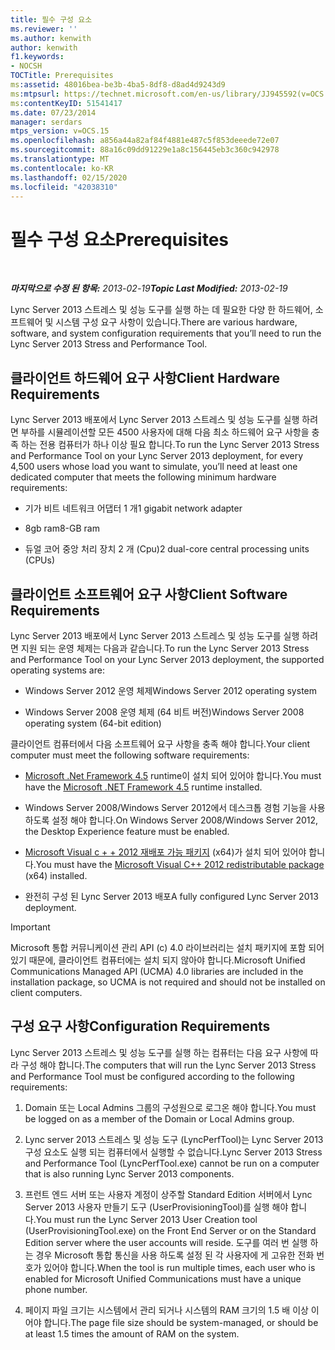 ```yaml
---
title: 필수 구성 요소
ms.reviewer: ''
ms.author: kenwith
author: kenwith
f1.keywords:
- NOCSH
TOCTitle: Prerequisites
ms:assetid: 48016bea-be3b-4ba5-8df8-d8ad4d9243d9
ms:mtpsurl: https://technet.microsoft.com/en-us/library/JJ945592(v=OCS.15)
ms:contentKeyID: 51541417
ms.date: 07/23/2014
manager: serdars
mtps_version: v=OCS.15
ms.openlocfilehash: a856a44a82af84f4881e487c5f853deeede72e07
ms.sourcegitcommit: 88a16c09dd91229e1a8c156445eb3c360c942978
ms.translationtype: MT
ms.contentlocale: ko-KR
ms.lasthandoff: 02/15/2020
ms.locfileid: "42038310"
---
```

<div data-xmlns="http://www.w3.org/1999/xhtml">

<div class="topic" data-xmlns="http://www.w3.org/1999/xhtml" data-msxsl="urn:schemas-microsoft-com:xslt" data-cs="http://msdn.microsoft.com/">

<div data-asp="http://msdn2.microsoft.com/asp">

# <a name="prerequisites"></a><span data-ttu-id="89bea-102">필수 구성 요소</span><span class="sxs-lookup"><span data-stu-id="89bea-102">Prerequisites</span></span>

</div>

<div id="mainSection">

<div id="mainBody">

<span> </span>

<span data-ttu-id="89bea-103">_**마지막으로 수정 된 항목:** 2013-02-19_</span><span class="sxs-lookup"><span data-stu-id="89bea-103">_**Topic Last Modified:** 2013-02-19_</span></span>

<span data-ttu-id="89bea-104">Lync Server 2013 스트레스 및 성능 도구를 실행 하는 데 필요한 다양 한 하드웨어, 소프트웨어 및 시스템 구성 요구 사항이 있습니다.</span><span class="sxs-lookup"><span data-stu-id="89bea-104">There are various hardware, software, and system configuration requirements that you’ll need to run the Lync Server 2013 Stress and Performance Tool.</span></span>

<div>

## <a name="client-hardware-requirements"></a><span data-ttu-id="89bea-105">클라이언트 하드웨어 요구 사항</span><span class="sxs-lookup"><span data-stu-id="89bea-105">Client Hardware Requirements</span></span>

<span data-ttu-id="89bea-106">Lync Server 2013 배포에서 Lync Server 2013 스트레스 및 성능 도구를 실행 하려면 부하를 시뮬레이션할 모든 4500 사용자에 대해 다음 최소 하드웨어 요구 사항을 충족 하는 전용 컴퓨터가 하나 이상 필요 합니다.</span><span class="sxs-lookup"><span data-stu-id="89bea-106">To run the Lync Server 2013 Stress and Performance Tool on your Lync Server 2013 deployment, for every 4,500 users whose load you want to simulate, you’ll need at least one dedicated computer that meets the following minimum hardware requirements:</span></span>

  - <span data-ttu-id="89bea-107">기가 비트 네트워크 어댑터 1 개</span><span class="sxs-lookup"><span data-stu-id="89bea-107">1 gigabit network adapter</span></span>

  - <span data-ttu-id="89bea-108">8gb ram</span><span class="sxs-lookup"><span data-stu-id="89bea-108">8-GB ram</span></span>

  - <span data-ttu-id="89bea-109">듀얼 코어 중앙 처리 장치 2 개 (Cpu)</span><span class="sxs-lookup"><span data-stu-id="89bea-109">2 dual-core central processing units (CPUs)</span></span>

</div>

<div>

## <a name="client-software-requirements"></a><span data-ttu-id="89bea-110">클라이언트 소프트웨어 요구 사항</span><span class="sxs-lookup"><span data-stu-id="89bea-110">Client Software Requirements</span></span>

<span data-ttu-id="89bea-111">Lync Server 2013 배포에서 Lync Server 2013 스트레스 및 성능 도구를 실행 하려면 지원 되는 운영 체제는 다음과 같습니다.</span><span class="sxs-lookup"><span data-stu-id="89bea-111">To run the Lync Server 2013 Stress and Performance Tool on your Lync Server 2013 deployment, the supported operating systems are:</span></span>

  - <span data-ttu-id="89bea-112">Windows Server 2012 운영 체제</span><span class="sxs-lookup"><span data-stu-id="89bea-112">Windows Server 2012 operating system</span></span>

  - <span data-ttu-id="89bea-113">Windows Server 2008 운영 체제 (64 비트 버전)</span><span class="sxs-lookup"><span data-stu-id="89bea-113">Windows Server 2008 operating system (64-bit edition)</span></span>

<span data-ttu-id="89bea-114">클라이언트 컴퓨터에서 다음 소프트웨어 요구 사항을 충족 해야 합니다.</span><span class="sxs-lookup"><span data-stu-id="89bea-114">Your client computer must meet the following software requirements:</span></span>

  - <span data-ttu-id="89bea-115">[Microsoft .Net Framework 4.5](http://go.microsoft.com/fwlink/?linkid=143212) runtime이 설치 되어 있어야 합니다.</span><span class="sxs-lookup"><span data-stu-id="89bea-115">You must have the [Microsoft .NET Framework 4.5](http://go.microsoft.com/fwlink/?linkid=143212) runtime installed.</span></span>

  - <span data-ttu-id="89bea-116">Windows Server 2008/Windows Server 2012에서 데스크톱 경험 기능을 사용 하도록 설정 해야 합니다.</span><span class="sxs-lookup"><span data-stu-id="89bea-116">On Windows Server 2008/Windows Server 2012, the Desktop Experience feature must be enabled.</span></span>

  - <span data-ttu-id="89bea-117">[Microsoft Visual c + + 2012 재배포 가능 패키지](http://go.microsoft.com/fwlink/?linkid=143216) (x64)가 설치 되어 있어야 합니다.</span><span class="sxs-lookup"><span data-stu-id="89bea-117">You must have the [Microsoft Visual C++ 2012 redistributable package](http://go.microsoft.com/fwlink/?linkid=143216) (x64) installed.</span></span>

  - <span data-ttu-id="89bea-118">완전히 구성 된 Lync Server 2013 배포</span><span class="sxs-lookup"><span data-stu-id="89bea-118">A fully configured Lync Server 2013 deployment.</span></span>

<div>


> [!IMPORTANT]  
> <span data-ttu-id="89bea-119">Microsoft 통합 커뮤니케이션 관리 API (c) 4.0 라이브러리는 설치 패키지에 포함 되어 있기 때문에, 클라이언트 컴퓨터에는 설치 되지 않아야 합니다.</span><span class="sxs-lookup"><span data-stu-id="89bea-119">Microsoft Unified Communications Managed API (UCMA) 4.0 libraries are included in the installation package, so UCMA is not required and should not be installed on client computers.</span></span>



</div>

</div>

<div>

## <a name="configuration-requirements"></a><span data-ttu-id="89bea-120">구성 요구 사항</span><span class="sxs-lookup"><span data-stu-id="89bea-120">Configuration Requirements</span></span>

<span data-ttu-id="89bea-121">Lync Server 2013 스트레스 및 성능 도구를 실행 하는 컴퓨터는 다음 요구 사항에 따라 구성 해야 합니다.</span><span class="sxs-lookup"><span data-stu-id="89bea-121">The computers that will run the Lync Server 2013 Stress and Performance Tool must be configured according to the following requirements:</span></span>

1.  <span data-ttu-id="89bea-122">Domain 또는 Local Admins 그룹의 구성원으로 로그온 해야 합니다.</span><span class="sxs-lookup"><span data-stu-id="89bea-122">You must be logged on as a member of the Domain or Local Admins group.</span></span>

2.  <span data-ttu-id="89bea-123">Lync server 2013 스트레스 및 성능 도구 (LyncPerfTool)는 Lync Server 2013 구성 요소도 실행 되는 컴퓨터에서 실행할 수 없습니다.</span><span class="sxs-lookup"><span data-stu-id="89bea-123">Lync Server 2013 Stress and Performance Tool (LyncPerfTool.exe) cannot be run on a computer that is also running Lync Server 2013 components.</span></span>

3.  <span data-ttu-id="89bea-124">프런트 엔드 서버 또는 사용자 계정이 상주할 Standard Edition 서버에서 Lync Server 2013 사용자 만들기 도구 (UserProvisioningTool)를 실행 해야 합니다.</span><span class="sxs-lookup"><span data-stu-id="89bea-124">You must run the Lync Server 2013 User Creation tool (UserProvisioningTool.exe) on the Front End Server or on the Standard Edition server where the user accounts will reside.</span></span> <span data-ttu-id="89bea-125">도구를 여러 번 실행 하는 경우 Microsoft 통합 통신을 사용 하도록 설정 된 각 사용자에 게 고유한 전화 번호가 있어야 합니다.</span><span class="sxs-lookup"><span data-stu-id="89bea-125">When the tool is run multiple times, each user who is enabled for Microsoft Unified Communications must have a unique phone number.</span></span>

4.  <span data-ttu-id="89bea-126">페이지 파일 크기는 시스템에서 관리 되거나 시스템의 RAM 크기의 1.5 배 이상 이어야 합니다.</span><span class="sxs-lookup"><span data-stu-id="89bea-126">The page file size should be system-managed, or should be at least 1.5 times the amount of RAM on the system.</span></span>

</div>

</div>

<span> </span>

</div>

</div>

</div>

